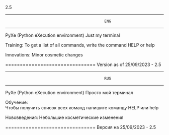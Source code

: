 2.5



__________________________________________________________________________
                                                ENG
__________________________________________________________________________

PyXe (Python eXecution environment)
Just my terminal

Training:
To get a list of all commands, write the command HELP or help

Innovations:
    Minor cosmetic changes


===============================
Version as of 25/09/2023 - 2.5



__________________________________________________________________________
                                                RUS
__________________________________________________________________________

PyXe (Python eXecution environment)
Просто мой терминал

Обучение:                                                        
Чтобы получить список всех команд напишите команду HELP или help

Нововведения:
    Небольшие косметические изменения

===============================
Версия на 25/09/2023 - 2.5
